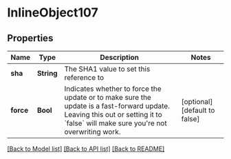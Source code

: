 # InlineObject107

## Properties
Name | Type | Description | Notes
------------ | ------------- | ------------- | -------------
**sha** | **String** | The SHA1 value to set this reference to | 
**force** | **Bool** | Indicates whether to force the update or to make sure the update is a fast-forward update. Leaving this out or setting it to &#x60;false&#x60; will make sure you&#39;re not overwriting work. | [optional] [default to false]

[[Back to Model list]](../README.md#documentation-for-models) [[Back to API list]](../README.md#documentation-for-api-endpoints) [[Back to README]](../README.md)


